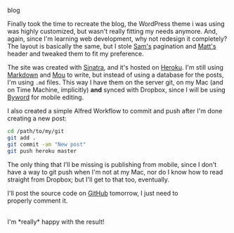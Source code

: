 blog

Finally took the time to recreate the blog, the WordPress theme i was using was highly customized, but wasn't really fitting my needs anymore. And, again, since I'm learning web development, why not redesign it completely? The layout is basically the same, but I stole [Sam's](http://soff.es) pagination and [Matt's](http://mattgemmell.com) header and tweaked them to fit my preference.
  
The site was created with [Sinatra](http://www.sinatrarb.com), and it's hosted on [Heroku](https://www.heroku.com). I'm still using [Markdown](http://daringfireball.net/projects/markdown/) and [Mou](http://mouapp.com) to write, but instead of using a database for the posts, I'm using `.md` files. This way I have them on the server git, on my Mac (and on Time Machine, implicitly) **and** synced with Dropbox, since I will be using [Byword](http://bywordapp.com/) for mobile editing.  

I also created a simple Alfred Workflow to commit and push after I'm done creating a new post:

``` bash
cd /path/to/my/git
git add .
git commit -am "New post"
git push heroku master
```

The only thing that I'll be missing is publishing from mobile, since I don't have a way to git push when I'm not at my Mac, nor do I know how to read straight from Dropbox; but I'll get to that too, eventually.
  
I'll post the source code on [GitHub](http://github.com/rolandleth) tomorrow, I just need to  
properly comment it.
  
<br />
I'm *really* happy with the result!